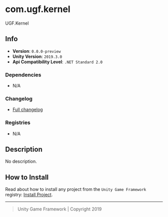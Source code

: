# com.ugf.kernel

UGF.Kernel

## Info

- **Version**: `0.0.0-preview`
- **Unity Version**: `2019.3.0`
- **Api Compatibility Level**: `.NET Standard 2.0`

### Dependencies

- N/A

### Changelog

- [Full changelog][1]

### Registries

- N/A

## Description

No description.

## How to Install

Read about how to install any project from the `Unity Game Framework` registry: [Install Project][4].

---
> Unity Game Framework | Copyright 2019

[1]: changelog.md
[4]: https://github.com/unity-game-framework/ugf-documentation/wiki/Install-Project
